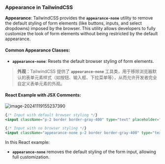 ### Appearance in TailwindCSS

**Appearance**: TailwindCSS provides the **`appearance-none`** utility to remove the default styling of form elements (like buttons, inputs, and select dropdowns) imposed by the browser. This utility allows developers to fully customize the look of form elements without being restricted by the default appearance.

#### Common Appearance Classes:
- **`appearance-none`**: Resets the default browser styling of form elements.

> **外观**：TailwindCSS 提供了 **`appearance-none`** 工具类，用于移除浏览器默认的表单元素样式（如按钮、输入框、下拉菜单等），从而允许开发者完全自定义表单元素的外观。

#### React Example with JSX Comments:

![image-20241119155237390](C:\Users\10691\AppData\Roaming\Typora\typora-user-images\image-20241119155237390.png)

```jsx
{/* Input with default browser styling */}
<input className="p-2 border border-gray-400" type="text" placeholder="Default appearance" />

{/* Input with no browser styling */}
<input className="appearance-none p-2 border border-gray-400" type="text" placeholder="Custom appearance" />
```

In this React example:
- **`appearance-none`** removes the default styling of the form input, allowing full customization.
